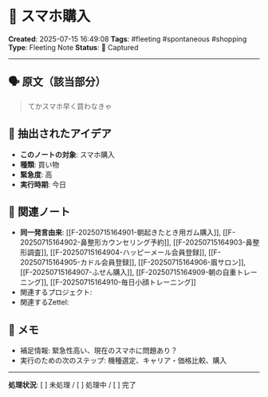 # 💭 スマホ購入

**Created**: 2025-07-15 16:49:08
**Tags**: #fleeting #spontaneous #shopping
**Type**: Fleeting Note
**Status**: 📝 Captured

---

## 🗣️ 原文（該当部分）
> てかスマホ早く買わなきゃ

## 🎯 抽出されたアイデア
- **このノートの対象**: スマホ購入
- **種類**: 買い物
- **緊急度**: 高
- **実行時期**: 今日

## 🔗 関連ノート
- **同一発言由来**: [[F-20250715164901-朝起きたとき用ガム購入]], [[F-20250715164902-鼻整形カウンセリング予約]], [[F-20250715164903-鼻整形調査]], [[F-20250715164904-ハッピーメール会員登録]], [[F-20250715164905-カドル会員登録]], [[F-20250715164906-眉サロン]], [[F-20250715164907-ふせん購入]], [[F-20250715164909-朝の自重トレーニング]], [[F-20250715164910-毎日小顔トレーニング]]
- 関連するプロジェクト: 
- 関連するZettel: 

## 📝 メモ
- 補足情報: 緊急性高い、現在のスマホに問題あり？
- 実行のための次のステップ: 機種選定、キャリア・価格比較、購入

---

**処理状況**: [ ] 未処理 / [ ] 処理中 / [ ] 完了